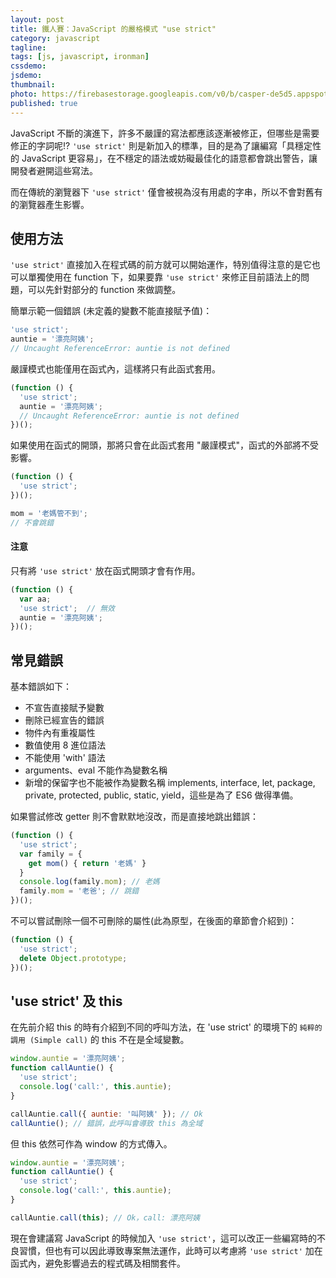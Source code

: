 ```yaml
---
layout: post
title: 鐵人賽：JavaScript 的嚴格模式 "use strict"
category: javascript
tagline:
tags: [js, javascript, ironman]
cssdemo:
jsdemo:
thumbnail:
photo: https://firebasestorage.googleapis.com/v0/b/casper-de5d5.appspot.com/o/images%2Fblog%2F201712%2F18_ironman_c12.jpg?alt=media&token=7471b24d-b970-4ed8-831d-5112ffa359d9 
published: true
---
```


JavaScript 不斷的演進下，許多不嚴謹的寫法都應該逐漸被修正，但哪些是需要修正的字詞呢!? `'use strict'` 則是新加入的標準，目的是為了讓編寫「具穩定性的 JavaScript 更容易」，在不穩定的語法或妨礙最佳化的語意都會跳出警告，讓開發者避開這些寫法。

而在傳統的瀏覽器下 `'use strict'` 僅會被視為沒有用處的字串，所以不會對舊有的瀏覽器產生影響。

## 使用方法

`'use strict'` 直接加入在程式碼的前方就可以開始運作，特別值得注意的是它也可以單獨使用在 function 下，如果要靠 `'use strict'` 來修正目前語法上的問題，可以先針對部分的 function 來做調整。

簡單示範一個錯誤 (未定義的變數不能直接賦予值)：
```js
'use strict';
auntie = '漂亮阿姨';
// Uncaught ReferenceError: auntie is not defined
```

嚴謹模式也能僅用在函式內，這樣將只有此函式套用。

```js
(function () {
  'use strict';
  auntie = '漂亮阿姨';
  // Uncaught ReferenceError: auntie is not defined
})();
```

如果使用在函式的開頭，那將只會在此函式套用 "嚴謹模式"，函式的外部將不受影響。

```js
(function () {
  'use strict';
})();

mom = '老媽管不到';
// 不會跳錯
```

#### 注意

只有將 `'use strict'` 放在函式開頭才會有作用。
```js
(function () {
  var aa;
  'use strict';  // 無效
  auntie = '漂亮阿姨';
})();
```

## 常見錯誤

基本錯誤如下：

- 不宣告直接賦予變數
- 刪除已經宣告的錯誤
- 物件內有重複屬性
- 數值使用 8 進位語法
- 不能使用 'with' 語法
- arguments、eval 不能作為變數名稱
- 新增的保留字也不能被作為變數名稱 implements, interface, let, package, private, protected, public, static, yield，這些是為了 ES6 做得準備。

如果嘗試修改 getter 則不會默默地沒改，而是直接地跳出錯誤：

```js
(function () {
  'use strict';
  var family = {
    get mom() { return '老媽' }
  }
  console.log(family.mom); // 老媽
  family.mom = '老爸'; // 跳錯
})();
```

不可以嘗試刪除一個不可刪除的屬性(此為原型，在後面的章節會介紹到)：

```js
(function () {
  'use strict';
  delete Object.prototype;
})();
```

## 'use strict' 及 this

在先前介紹 this 的時有介紹到不同的呼叫方法，在 'use strict' 的環境下的 `純粹的調用 (Simple call)` 的 this 不在是全域變數。

```js
window.auntie = '漂亮阿姨';
function callAuntie() {
  'use strict';
  console.log('call:', this.auntie);
}

callAuntie.call({ auntie: '叫阿姨' }); // Ok
callAuntie(); // 錯誤，此呼叫會導致 this 為全域
```

但 this 依然可作為 window 的方式傳入。

```js
window.auntie = '漂亮阿姨';
function callAuntie() {
  'use strict';
  console.log('call:', this.auntie);
}

callAuntie.call(this); // Ok，call: 漂亮阿姨
```

現在會建議寫 JavaScript 的時候加入 `'use strict'`，這可以改正一些編寫時的不良習慣，但也有可以因此導致專案無法運作，此時可以考慮將 `'use strict'` 加在函式內，避免影響過去的程式碼及相關套件。